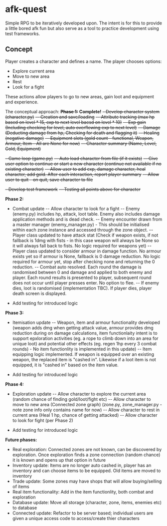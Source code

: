 # afk-quest

Simple RPG to be iteratively developed upon. The intent is for this to provide a little bored afk fun but also serve as a tool to practice development using test frameworks.

## Concept
Player creates a character and defines a name. The player chooses options:
- Explore current area
- Move to new area
- Rest
- Look for a fight

These actions allow players to go to new areas, gain loot and equipment and experience.

The conceptual approach:
~~**Phase 1:**~~ **Complete!**
~~- Develop character system (character.py)~~
~~-- Creation and save/loading~~
~~-- Attribute tracking (max hp based on level * 15, exp to next level baesd on level * 10)~~
~~-- Exp gain (Including checking for level, auto overflowing exp to next level)~~
~~-- Damage (Deducting damage from hp, Checking for death and flagging it)~~
~~-- Healing (negative damage)~~
~~-- Equipment slots (gold count - functional, Weapon, Armour, Item - All are None for now)~~
~~-- Character summary (Name, Level, Gold, Equipment)~~

~~- Game loop (game.py)~~
~~-- Auto load character from file (if it exists)~~
~~-- Give user option to continue or start a new character (continue not available if no existing character)~~
~~-- Allow user to add exp, damage character, heal character, add gold. After each interaction, report player summary~~
~~-- Allow user to quit - on quit, save character to file~~

~~- Develop test framework~~
~~-- Testing all points above for character~~

**Phase 2:**
- Combat update
-- Allow character to look for a fight
-- Enemy (enemy.py) includes hp, attack, loot table. Enemy also includes damage application methods and is dead check.
-- Enemy encounter drawn from a master manager (enemy_manager.py) - This should be initialised within each zone instance and accessed through the zone object.
-- Player class updated to have attack stat (Check if weapon exists, if not fallback is 1dmg with fists - in this case weapon will always be None so it will always fall back to fists. No logic required for weapons yet)
-- Player class updated to consider armour in damage function. No armour exists yet so if armour is None, fallback is 0 damage reduction. No logic required for armour yet, stop after checking none and returning the 0 reduction.
-- Combat auto resolved. Each round the damage is randomised between 0 and damage and applied to both enemy and player. Each round results is presented to player, subsequent round does not occur until player presses enter. No option to flee.
-- If enemy dies, loot is randomised (implementation TBC). If player dies, player death screen is displayed.

- Add testing for introduced logic

**Phase 3:**
- Itemisation update
-- Weapon, item and armour functionality developed (weapon adds dmg when getting attack value, armour provides dmg reduction during on damage calculations, item functionlaity intent is to support epxloration activities (eg. a rope to climb down into an area for unique loot) and potential other effects (eg. regen 1hp every 3 combat rounds) - No item functionlity is implemented in this update)
-- Item equipping logic implemented. If weapon is equipped over an existing weapon, the replaced item is "cashed in". Likewise if a loot item is not equipped, it is "cashed in" based on the item value.

- Add testing for introduced logic

**Phase 4:**
- Exploration update
-- Allow character to explore the current area (random chance of finding gold/loot/fight etc)
-- Allow character to move to new area (Connected zone graph) (zone.py, zone_manager.py - note zone info only contains name for now)
-- Allow character to rest in current area (Heal 1 hp, chance of getting attacked)
-- Allow character to  look for fight (per Phase 2)

- Add testing for introduced logic

**Future phases:**
- Real exploration: Connected zones are not known, can be discovered by exploration. Once exploration finds a zone connection (random chance) it is known and opens up that option in future
- Inventory update: Items are no longer auto cashed in, player has an inventory and can choose items to be equipped. Old items are moved to inventory
- Trade update: Some zones may have shops that will allow buying/selling of items
- Real item functionality: Add in the item functionlity, both combat and exploration
- Database update: Move all storage (character, zone, items, enemies etc) to database
- Connected update: Refactor to be server based; individual users are given a unique access code to access/create thier characters
